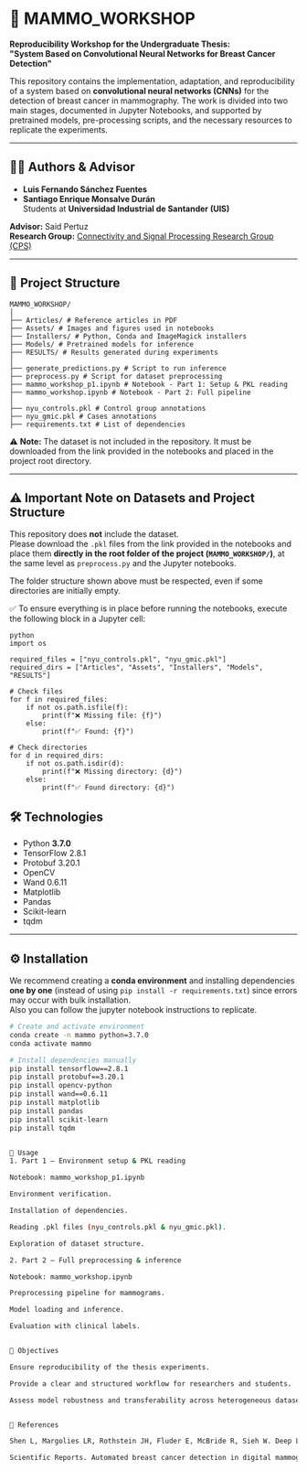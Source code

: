 # 🩻 MAMMO_WORKSHOP  

**Reproducibility Workshop for the Undergraduate Thesis:**  
**"System Based on Convolutional Neural Networks for Breast Cancer Detection"**

This repository contains the implementation, adaptation, and reproducibility of a system based on **convolutional neural networks (CNNs)** for the detection of breast cancer in mammography. The work is divided into two main stages, documented in Jupyter Notebooks, and supported by pretrained models, pre-processing scripts, and the necessary resources to replicate the experiments.  

---

## 👩‍🎓 Authors & Advisor
- **Luis Fernando Sánchez Fuentes**  
- **Santiago Enrique Monsalve Durán**  
  Students at **Universidad Industrial de Santander (UIS)**  

**Advisor:** Said Pertuz  
**Research Group:** [Connectivity and Signal Processing Research Group (CPS)](https://uis.edu.co/ffm-gruinv-cps-en/)  

---

## 📂 Project Structure  
```
MAMMO_WORKSHOP/
│
├── Articles/ # Reference articles in PDF
├── Assets/ # Images and figures used in notebooks
├── Installers/ # Python, Conda and ImageMagick installers
├── Models/ # Pretrained models for inference
├── RESULTS/ # Results generated during experiments
│
├── generate_predictions.py # Script to run inference
├── preprocess.py # Script for dataset preprocessing
├── mammo_workshop_p1.ipynb # Notebook - Part 1: Setup & PKL reading
├── mammo_workshop.ipynb # Notebook - Part 2: Full pipeline
│
├── nyu_controls.pkl # Control group annotations
├── nyu_gmic.pkl # Cases annotations
├── requirements.txt # List of dependencies
```
⚠️ **Note:** The dataset is not included in the repository. It must be downloaded from the link provided in the notebooks and placed in the project root directory.  

---

## ⚠️ Important Note on Datasets and Project Structure  

This repository does **not** include the dataset.  
Please download the `.pkl` files from the link provided in the notebooks and place them **directly in the root folder of the project (`MAMMO_WORKSHOP/`)**, at the same level as `preprocess.py` and the Jupyter notebooks.  

The folder structure shown above must be respected, even if some directories are initially empty.  

✅ To ensure everything is in place before running the notebooks, execute the following block in a Jupyter cell:

```
python
import os

required_files = ["nyu_controls.pkl", "nyu_gmic.pkl"]
required_dirs = ["Articles", "Assets", "Installers", "Models", "RESULTS"]

# Check files
for f in required_files:
    if not os.path.isfile(f):
        print(f"❌ Missing file: {f}")
    else:
        print(f"✅ Found: {f}")

# Check directories
for d in required_dirs:
    if not os.path.isdir(d):
        print(f"❌ Missing directory: {d}")
    else:
        print(f"✅ Found directory: {d}")

```        

## 🛠️ Technologies  
- Python **3.7.0**  
- TensorFlow 2.8.1  
- Protobuf 3.20.1  
- OpenCV  
- Wand 0.6.11  
- Matplotlib  
- Pandas  
- Scikit-learn  
- tqdm  

---

## ⚙️ Installation  

We recommend creating a **conda environment** and installing dependencies **one by one** (instead of using `pip install -r requirements.txt`) since errors may occur with bulk installation.  
Also you can follow the jupyter notebook instructions to replicate.

```bash
# Create and activate environment
conda create -n mammo python=3.7.0
conda activate mammo

# Install dependencies manually
pip install tensorflow==2.8.1
pip install protobuf==3.20.1
pip install opencv-python
pip install wand==0.6.11
pip install matplotlib
pip install pandas
pip install scikit-learn
pip install tqdm


🚀 Usage
1. Part 1 – Environment setup & PKL reading

Notebook: mammo_workshop_p1.ipynb

Environment verification.

Installation of dependencies.

Reading .pkl files (nyu_controls.pkl & nyu_gmic.pkl).

Exploration of dataset structure.

2. Part 2 – Full preprocessing & inference

Notebook: mammo_workshop.ipynb

Preprocessing pipeline for mammograms.

Model loading and inference.

Evaluation with clinical labels.


🎯 Objectives

Ensure reproducibility of the thesis experiments.

Provide a clear and structured workflow for researchers and students.

Assess model robustness and transferability across heterogeneous datasets.


📖 References

Shen L, Margolies LR, Rothstein JH, Fluder E, McBride R, Sieh W. Deep Learning to Improve Breast Cancer Detection on Screening Mammography. Scientific Reports. 2019; 9:12495.

Scientific Reports. Automated breast cancer detection in digital mammograms using deep learning. 2023.
